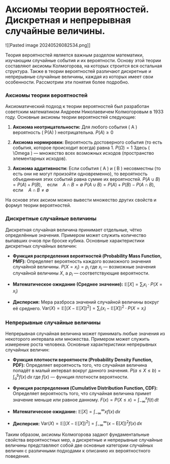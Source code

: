 # Аксиомы теории вероятностей. Дискретная и непрерывная случайные величины.

![[Pasted image 20240526082534.png]]

Теория вероятностей является важным разделом математики, изучающим случайные события и их вероятности. Основу этой теории составляют аксиомы Колмогорова, на которых строится вся остальная структура. Также в теории вероятностей различают дискретные и непрерывные случайные величины, каждая из которых имеет свои особенности. Рассмотрим эти понятия более подробно.

### Аксиомы теории вероятностей

Аксиоматический подход к теории вероятностей был разработан советским математиком Андреем Николаевичем Колмогоровым в 1933 году. Основные аксиомы теории вероятностей следующие:

1. **Аксиома неотрицательности:**
   Для любого события \( A \) вероятность \( P(A) \) неотрицательна.
   $P(A) \geq 0$

2. **Аксиома нормировки:**
   Вероятность достоверного события (то есть события, которое происходит всегда) равна 1.
   $P(\Omega) = 1$
   Здесь \( \Omega \) — множество всех возможных исходов (пространство элементарных исходов).

3. **Аксиома аддитивности:**
   Если события \( A \) и \( B \) несовместны (то есть они не могут произойти одновременно), то вероятность объединения этих событий равна сумме их вероятностей.
   $P(A \cup B) = P(A) + P(B), \quad \text{если} \quad A \cap B = \emptyset$
   $P(A \cup B) = P(A) + P(B) - P(A \cap B), \quad \text{если} \quad A \cap B \ne \emptyset$

На основе этих аксиом можно вывести множество других свойств и формул теории вероятностей.

### Дискретные случайные величины

Дискретная случайная величина принимает отдельные, чётко определённые значения. Примером может служить количество выпавших очков при броске кубика. Основные характеристики дискретных случайных величин:

- **Функция распределения вероятностей (Probability Mass Function, PMF):** Определяет вероятность каждого возможного значения случайной величины.
  $P(X = x_i) = p_i$
  где $x_i$ — возможные значения случайной величины $X$, а $p_i$ — соответствующие вероятности.

- **Математическое ожидание (Среднее значение):**
  $\mathbb{E}[X] = \sum_{i} x_i \cdot P(X = x_i)$

- **Дисперсия:** Мера разброса значений случайной величины вокруг её среднего.
  $\text{Var}(X) = \mathbb{E}[(X - \mathbb{E}[X])^2] = \sum_{i} (x_i - \mathbb{E}[X])^2 \cdot P(X = x_i)$

### Непрерывные случайные величины

Непрерывная случайная величина может принимать любые значения из некоторого интервала или множества. Примером может служить измерение роста человека. Основные характеристики непрерывных случайных величин:

- **Функция плотности вероятности (Probability Density Function, PDF):** Определяет вероятность того, что случайная величина попадёт в малый интервал вокруг данного значения.
  $P(a \leq X \leq b) = \int_{a}^{b} f(x) \, dx$
  где $f(x)$ — функция плотности вероятности.

- **Функция распределения (Cumulative Distribution Function, CDF):** Определяет вероятность того, что случайная величина примет значение меньше или равное данному.
  $F(x) = P(X \leq x) = \int_{-\infty}^{x} f(t) \, dt$

- **Математическое ожидание:**
  $\mathbb{E}[X] = \int_{-\infty}^{\infty} x f(x) \, dx$

- **Дисперсия:**
  $\text{Var}(X) = \mathbb{E}[(X - \mathbb{E}[X])^2] = \int_{-\infty}^{\infty} (x - \mathbb{Е}[X])^2 f(x) \, dx$

Таким образом, аксиомы Колмогорова задают фундаментальные свойства вероятностных мер, а дискретные и непрерывные случайные величины представляют собой две основные категории случайных величин с различными подходами к описанию их вероятностного поведения.